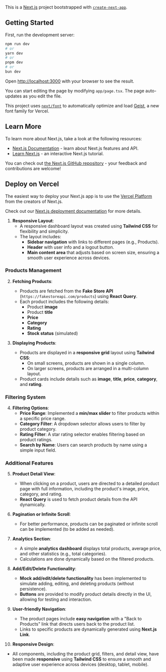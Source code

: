This is a [Next.js](https://nextjs.org) project bootstrapped with [`create-next-app`](https://nextjs.org/docs/app/api-reference/cli/create-next-app).

## Getting Started

First, run the development server:

```bash
npm run dev
# or
yarn dev
# or
pnpm dev
# or
bun dev
```

Open [http://localhost:3000](http://localhost:3000) with your browser to see the result.

You can start editing the page by modifying `app/page.tsx`. The page auto-updates as you edit the file.

This project uses [`next/font`](https://nextjs.org/docs/app/building-your-application/optimizing/fonts) to automatically optimize and load [Geist](https://vercel.com/font), a new font family for Vercel.

## Learn More

To learn more about Next.js, take a look at the following resources:

- [Next.js Documentation](https://nextjs.org/docs) - learn about Next.js features and API.
- [Learn Next.js](https://nextjs.org/learn) - an interactive Next.js tutorial.

You can check out [the Next.js GitHub repository](https://github.com/vercel/next.js) - your feedback and contributions are welcome!

## Deploy on Vercel

The easiest way to deploy your Next.js app is to use the [Vercel Platform](https://vercel.com/new?utm_medium=default-template&filter=next.js&utm_source=create-next-app&utm_campaign=create-next-app-readme) from the creators of Next.js.

Check out our [Next.js deployment documentation](https://nextjs.org/docs/app/building-your-application/deploying) for more details.

1. **Responsive Layout**:
   - A responsive dashboard layout was created using **Tailwind CSS** for flexibility and simplicity.
   - The layout includes:
     - **Sidebar navigation** with links to different pages (e.g., Products).
     - **Header** with user info and a logout button.
     - **Main content area** that adjusts based on screen size, ensuring a smooth user experience across devices.

### Products Management

2. **Fetching Products**:

   - Products are fetched from the **Fake Store API** (`https://fakestoreapi.com/products`) using **React Query**.
   - Each product includes the following details:
     - Product **image**
     - Product **title**
     - **Price**
     - **Category**
     - **Rating**
     - **Stock status** (simulated)

3. **Displaying Products**:
   - Products are displayed in a **responsive grid** layout using **Tailwind CSS**:
     - On small screens, products are shown in a single column.
     - On larger screens, products are arranged in a multi-column layout.
   - Product cards include details such as **image**, **title**, **price**, **category**, and **rating**.

### Filtering System

4. **Filtering Options**:
   - **Price Range**: Implemented a **min/max slider** to filter products within a specific price range.
   - **Category Filter**: A dropdown selector allows users to filter by product category.
   - **Rating Filter**: A star rating selector enables filtering based on product ratings.
   - **Search by Name**: Users can search products by name using a simple input field.

### Additional Features

5. **Product Detail View**:

   - When clicking on a product, users are directed to a detailed product page with full information, including the product's image, price, category, and rating.
   - **React Query** is used to fetch product details from the API dynamically.

6. **Pagination or Infinite Scroll**:

   - For better performance, products can be paginated or infinite scroll can be implemented (to be added as needed).

7. **Analytics Section**:

   - A simple **analytics dashboard** displays total products, average price, and other statistics (e.g., total categories).
   - Calculations are done dynamically based on the filtered products.

8. **Add/Edit/Delete Functionality**:

   - **Mock add/edit/delete functionality** has been implemented to simulate adding, editing, and deleting products (without persistence).
   - **Buttons** are provided to modify product details directly in the UI, allowing for testing and interaction.

9. **User-friendly Navigation**:

   - The product pages include **easy navigation** with a "Back to Products" link that directs users back to the product list.
   - Links to specific products are dynamically generated using **Next.js Link**.

10. **Responsive Design**:

- All components, including the product grid, filters, and detail view, have been made **responsive** using **Tailwind CSS** to ensure a smooth and adaptive user experience across devices (desktop, tablet, mobile).
